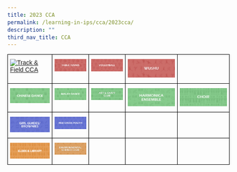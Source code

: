 ```yaml
---
title: 2023 CCA
permalink: /learning-in-ips/cca/2023cca/
description: ""
third_nav_title: CCA
---
```

<style type="text/css">
.tg  {border-collapse:collapse;border-spacing:0;}
.tg td{border-color:black;border-style:solid;border-width:1px;font-family:Arial, sans-serif;font-size:14px;
  overflow:hidden;padding:10px 5px;word-break:normal;}
.tg th{border-color:black;border-style:solid;border-width:1px;font-family:Arial, sans-serif;font-size:14px;
  font-weight:normal;overflow:hidden;padding:10px 5px;word-break:normal;}
.tg .tg-0lax{text-align:left;vertical-align:top}
</style>
<table class="tg">
<thead>
  <tr>
    <th class="tg-0lax">
<a href="https://sites.google.com/moe.edu.sg/ips-tnf-cca/home">
<img width="127" alt="Track &amp; Field CCA" src="https://staging.d3nhhzbd955diy.amplifyapp.com/images/Track%20&amp;%20Field%20CCA.jpg"></a></th>
    <th class="tg-0lax">
<a href="https://sites.google.com/moe.edu.sg/ips-tbtn-cca/home">
<img width="127" alt="Table Tennis CCA" src="/images/Table%20Tennis%20CCA.jpg"></a></th>
    <th class="tg-0lax">
<a href="https://sites.google.com/moe.edu.sg/ips-vb-cca/home">
<img width="127" alt="Volleyball CCA" src="/images/Volleyball%20CCA.jpg"></a></th>
    <th class="tg-0lax">
<a href="https://sites.google.com/moe.edu.sg/ips-ws-cca/home">
<img width="188" alt="Wushu CCA" src="/images/Wushu%20CCA.jpg"></a></th>
	<th class="tg-0lax">
  </th></tr>
	
 <tr>
    <td class="tg-0lax">
<a href="https://sites.google.com/moe.edu.sg/ips-chinese-dance-cca/home">
<img width="127" alt="Chinese Dance" src="/images/Chinese%20Dance%20CCA.jpg"></a></td>
    <td class="tg-0lax">
<a href="https://sites.google.com/moe.edu.sg/ips-malay-dance-cca/home">
<img width="127" alt="Malay Dance" src="/images/Malay%20Dance%20CCA.jpg"></a></td>
    <td class="tg-0lax">
<a href="https://sites.google.com/moe.edu.sg/ips-ancc-cca/home">
<img width="127" alt="Art and Craft Club" src="/images/Art%20&amp;%20Craft%20Club%20CCA.jpg"></a></td>

<td class="tg-0lax">
<a href="https://sites.google.com/moe.edu.sg/ips-he-cca/home">
<img width="127" alt="Harmonica" src="/images/Harmonica%20Ensemble%20CCA.jpg"></a></td>
    <td class="tg-0lax">
<a href="https://sites.google.com/moe.edu.sg/ips-choir-cca/home">
<img width="188" alt="Choir" src="/images/Choir%20CCA.jpg"></a></td>

  </tr>

  <tr>
    <td class="tg-0lax">
<a href="https://sites.google.com/moe.edu.sg/ips-gg-b-cca/home">
<img width="127" alt="Girl Guides Brownies" src="/images/Girl%20Guides%20and%20Brownies%20CCA.jpg"></a></td>
    <td class="tg-0lax">
<a href="https://sites.google.com/moe.edu.sg/ips-rcy-cca/home">
<img width="127" alt="Red Cross Youth" src="/images/Red%20Cross%20Youth%20CCA.jpg"></a></td>
    <td class="tg-0lax"></td>
		<td class="tg-0lax"></td>
	  <td class="tg-0lax"></td>
	</tr>	
<tr>
    <td class="tg-0lax">
<a href="https://sites.google.com/moe.edu.sg/ips-eldds-lib-cca/home">
<img width="127" alt="ELDDS and Library" src="/images/eldds%20lib%20cca.png"></a></td>
    <td class="tg-0lax">
<a href="https://sites.google.com/moe.edu.sg/ips-esc-cca/home">
<img width="127" src="/images/Environmental%20Science%20Club%20CCA.jpg"></a></td>
    <td class="tg-0lax"></td>
    <td class="tg-0lax"></td>
	   <td class="tg-0lax"></td>
	
  </tr>
 
</thead></table>